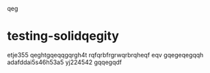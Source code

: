 qeg
# testing-solidqegity
etje355
qeghtgqeqqgqrgh4t
rqfqrbfrgrwqrbrqheqf
eqv
gqegeqegqqh
adafddai5s46h53a5
yj224542
gqqegqdf

